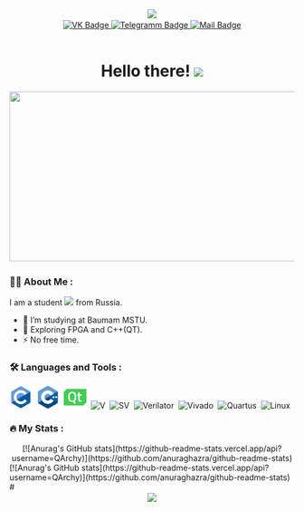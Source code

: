 <div id="header" align="center">
  
  <img src="https://media.giphy.com/media/rHR8qP1mC5V3G/giphy.gif" width="200"/>
  
  <div id="badges">
  <a href="https://vk.com/soulcatcherpussy">
    <img src="https://img.shields.io/badge/VK-blue?style=for-the-badge&logo=vk&logoColor=white" alt="VK Badge"/>
  </a>
  <a href="https://t.me/xydartcer">
    <img src="https://img.shields.io/badge/Telegram-blue?style=for-the-badge&logo=telegram&logoColor=white" alt="Telegramm Badge"/>
  </a>
  <a href="mailto:xyarce@mail.ru">
    <img src="https://img.shields.io/badge/Mail.ru-blue?style=for-the-badge&logo=gmail&logoColor=white" alt="Mail Badge"/>
  </a>
  </div>
  
  <img src="https://komarev.com/ghpvc/?username=QArchy&style=flat-square&color=blue" alt=""/>
  
  <h1>
  Hello there!
  <img src="https://media.giphy.com/media/hvRJCLFzcasrR4ia7z/giphy.gif" width="30px"/>
  </h1>
  
  <div align="center">
  <img src="https://media.giphy.com/media/13HgwGsXF0aiGY/giphy.gif" width="600" height="300"/>
  </div>
  
</div>

  ### :man_technologist: About Me :
  I am a student <img src="https://media.giphy.com/media/WUlplcMpOCEmTGBtBW/giphy.gif" width="30"> from Russia.
- :telescope: I’m studying at Baumam MSTU.
- :seedling: Exploring FPGA and C++(QT).
- :zap: No free time.

### :hammer_and_wrench: Languages and Tools :
<div>
  <img src="https://github.com/devicons/devicon/blob/master/icons/c/c-original.svg" title="C" alt="C" width="40" height="40"/>&nbsp;
  <img src="https://github.com/devicons/devicon/blob/master/icons/cplusplus/cplusplus-original.svg" title="C++" alt="C++" width="40" height="40"/>&nbsp;
  <img src="https://github.com/devicons/devicon/blob/master/icons/qt/qt-original.svg" title="Qt" alt="Qt" width="40" height="40"/>&nbsp;
  <img src="https://encrypted-tbn0.gstatic.com/images?q=tbn:ANd9GcTmjT52SU4JLA261AF3W38dWHiNt70NHiKOmA&s" title="Verilog" alt="V" width="40" height="40"/>&nbsp;
  <img src="https://raw.githubusercontent.com/file-icons/source/master/svg/SystemVerilog.svg?sanitize=true" title="SystemVerilog" alt="SV" width="40" height="40"/>&nbsp;
  <img src="https://www.veripool.org/img/verilator_256_200_min.png" title="Verilator" alt="Verilator" width="40" height="40"/>&nbsp;
  <img src="https://encrypted-tbn0.gstatic.com/images?q=tbn:ANd9GcTeOhy7k_VLgY4J5B4nVgmtzBHmlXNQa2K3tw&s" title="Vivado" alt="Vivado" width="40" height="40"/>&nbsp;
  <img src="https://encrypted-tbn0.gstatic.com/images?q=tbn:ANd9GcSeu-9PrYuPcZZFGj9kNNnMwja5aZO3xEDT0A&s" title="Quartus" alt="Quartus" width="40" height="40"/>&nbsp;
  <img src="https://encrypted-tbn0.gstatic.com/images?q=tbn:ANd9GcSRc9On45PV3Hew-y_1bQRiUKkLGtt3cBaU0Q&s" title="Linux" alt="Linux" width="40" height="40"/>&nbsp;
</div>

### :fire: My Stats :
<div id="stats_1" align="center">
  [![Anurag's GitHub stats](https://github-readme-stats.vercel.app/api?username=QArchy)](https://github.com/anuraghazra/github-readme-stats)
</div>
[![Anurag's GitHub stats](https://github-readme-stats.vercel.app/api?username=QArchy)](https://github.com/anuraghazra/github-readme-stats)
#

<div id="stats_2" align="center">
  <img align="center" src="https://github-readme-stats.vercel.app/api/top-langs/?username=QArchy" />
</div>
